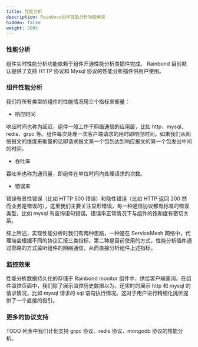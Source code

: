 ```yaml
---
title: 性能分析
description: Rainbond组件性能分析功能解读
hidden: false
weight: 5005
---
```


### 性能分析

组件实时性能分析功能依赖于组件开通性能分析类插件完成。 Rainbond 目前默认提供了支持 HTTP 协议和 Mysql 协议的性能分析插件供用户使用。

### 组件性能分析

我们将所有类型的组件的性能情况用三个指标来衡量：

- 响应时间

响应时间也称为延迟，组件一般工作于网络通信的应用层，比如 http、mysql、redis、grpc 等。组件每次处理一次客户端请求的用时即响应时间。如果我们从网络报文的维度来衡量的话即请求报文第一个包到达到响应报文的第一个包发出中间的时间。

- 吞吐率

吞吐率也称为通讯量，即组件在单位时间内处理请求的次数。

- 错误率

错误有显性错误（比如 HTTP 500 错误）和隐性错误（比如 HTTP 返回 200 然而业务是错误的），这里我们主要关注显形错误，每一种通信协议都有标准的错误类型，比如 mysql 有查询语句错误。错误率正常情况下与组件的饱和度有密切关系。

综上所述，实现性能分析时我们有两种思路，一种是在 ServiceMesh 网络中，代理端会根据不同的协议汇报三类指标，第二种是目前使用的方式，性能分析插件通过旁路的方式监听组件的网络通信，从而直接分析组件上述指标。

### 监控效果

性能分析数据持久化的存储于 Rainbond monitor 组件中，供给客户端查询。在组件监控页面中，我们除了展示监控历史数据以为，还实时的展示 http 和 mysql 的请求情况，比如 mysql 请求的 sql 语句执行情况。这对于用户进行精细化挑优提供了一个直接的指引。

### 更多的协议支持

TODO 列表中我们计划支持 grpc 协议、redis 协议、mongodb 协议的性能分析。
